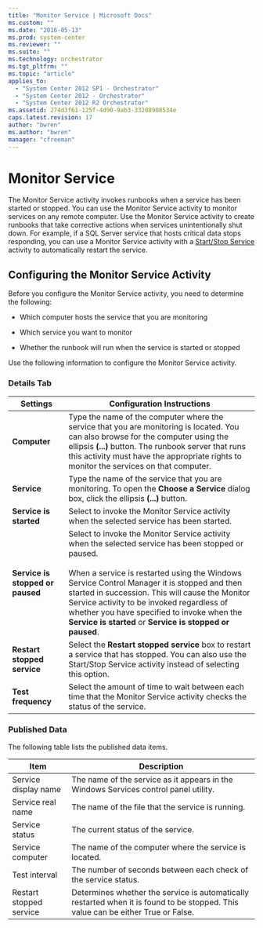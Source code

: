 ```yaml
---
title: "Monitor Service | Microsoft Docs"
ms.custom: ""
ms.date: "2016-05-13"
ms.prod: system-center
ms.reviewer: ""
ms.suite: ""
ms.technology: orchestrator
ms.tgt_pltfrm: ""
ms.topic: "article"
applies_to: 
  - "System Center 2012 SP1 - Orchestrator"
  - "System Center 2012 - Orchestrator"
  - "System Center 2012 R2 Orchestrator"
ms.assetid: 274d3f61-125f-4d90-9ab3-33208908534e
caps.latest.revision: 17
author: "bwren"
ms.author: "bwren"
manager: "cfreeman"
---
```

# Monitor Service
The Monitor Service activity invokes runbooks when a service has been started or stopped. You can use the Monitor Service activity to monitor services on any remote computer. Use the Monitor Service activity to create runbooks that take corrective actions when services unintentionally shut down. For example, if a SQL Server service that hosts critical data stops responding, you can use a Monitor Service activity with a [Start/Stop Service](start-stop-service.md) activity to automatically restart the service.  
  
## Configuring the Monitor Service Activity  
 Before you configure the Monitor Service activity, you need to determine the following:  
  
-   Which computer hosts the service that you are monitoring  
  
-   Which service you want to monitor  
  
-   Whether the runbook will run when the service is started or stopped  
  
 Use the following information to configure the Monitor Service activity.  
  
### Details Tab  
  
|Settings|Configuration Instructions|  
|--------------|--------------------------------|  
|**Computer**|Type the name of the computer where the service that you are monitoring is located. You can also browse for the computer using the ellipsis **(...)** button. The runbook server that runs this activity must have the appropriate rights to monitor the services on that computer.|  
|**Service**|Type the name of the service that you are monitoring. To open the **Choose a Service** dialog box, click the ellipsis **(...)** button.|  
|**Service is started**|Select to invoke the Monitor Service activity when the selected service has been started.|  
|**Service is stopped or paused**|Select to invoke the Monitor Service activity when the selected service has been stopped or paused.<br /><br /> When a service is restarted using the Windows Service Control Manager it is stopped and then started in succession. This will cause the Monitor Service activity to be invoked regardless of whether you have specified to invoke when the **Service is started** or **Service is stopped or paused**.|  
|**Restart stopped service**|Select the **Restart stopped service** box to restart a service that has stopped. You can also use the Start/Stop Service activity instead of selecting this option.|  
|**Test frequency**|Select the amount of time to wait between each time that the Monitor Service activity checks the status of the service.|  
  
### Published Data  
 The following table lists the published data items.  
  
|Item|Description|  
|----------|-----------------|  
|Service display name|The name of the service as it appears in the Windows Services control panel utility.|  
|Service real name|The name of the file that the service is running.|  
|Service status|The current status of the service.|  
|Service computer|The name of the computer where the service is located.|  
|Test interval|The number of seconds between each check of the service status.|  
|Restart stopped service|Determines whether the service is automatically restarted when it is found to be stopped. This value can be either True or False.|